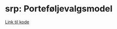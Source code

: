 # srp: Porteføljevalgsmodel
[Link til kode](https://github.com/Vschjerning/srp/blob/main/portfolio.ipynb)

